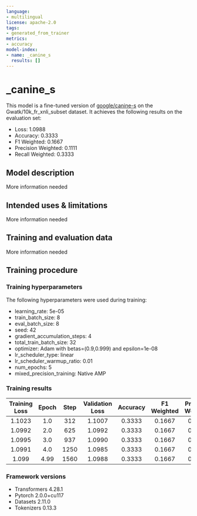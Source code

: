 ```yaml
---
language:
- multilingual
license: apache-2.0
tags:
- generated_from_trainer
metrics:
- accuracy
model-index:
- name: _canine_s
  results: []
---
```


<!-- This model card has been generated automatically according to the information the Trainer had access to. You
should probably proofread and complete it, then remove this comment. -->

# _canine_s

This model is a fine-tuned version of [google/canine-s](https://huggingface.co/google/canine-s) on the Gwatk/10k_fr_xnli_subset dataset.
It achieves the following results on the evaluation set:
- Loss: 1.0988
- Accuracy: 0.3333
- F1 Weighted: 0.1667
- Precision Weighted: 0.1111
- Recall Weighted: 0.3333

## Model description

More information needed

## Intended uses & limitations

More information needed

## Training and evaluation data

More information needed

## Training procedure

### Training hyperparameters

The following hyperparameters were used during training:
- learning_rate: 5e-05
- train_batch_size: 8
- eval_batch_size: 8
- seed: 42
- gradient_accumulation_steps: 4
- total_train_batch_size: 32
- optimizer: Adam with betas=(0.9,0.999) and epsilon=1e-08
- lr_scheduler_type: linear
- lr_scheduler_warmup_ratio: 0.01
- num_epochs: 5
- mixed_precision_training: Native AMP

### Training results

| Training Loss | Epoch | Step | Validation Loss | Accuracy | F1 Weighted | Precision Weighted | Recall Weighted |
|:-------------:|:-----:|:----:|:---------------:|:--------:|:-----------:|:------------------:|:---------------:|
| 1.1023        | 1.0   | 312  | 1.1007          | 0.3333   | 0.1667      | 0.1111             | 0.3333          |
| 1.0992        | 2.0   | 625  | 1.0992          | 0.3333   | 0.1667      | 0.1111             | 0.3333          |
| 1.0995        | 3.0   | 937  | 1.0990          | 0.3333   | 0.1667      | 0.1111             | 0.3333          |
| 1.0991        | 4.0   | 1250 | 1.0985          | 0.3333   | 0.1667      | 0.1111             | 0.3333          |
| 1.099         | 4.99  | 1560 | 1.0988          | 0.3333   | 0.1667      | 0.1111             | 0.3333          |


### Framework versions

- Transformers 4.28.1
- Pytorch 2.0.0+cu117
- Datasets 2.11.0
- Tokenizers 0.13.3
